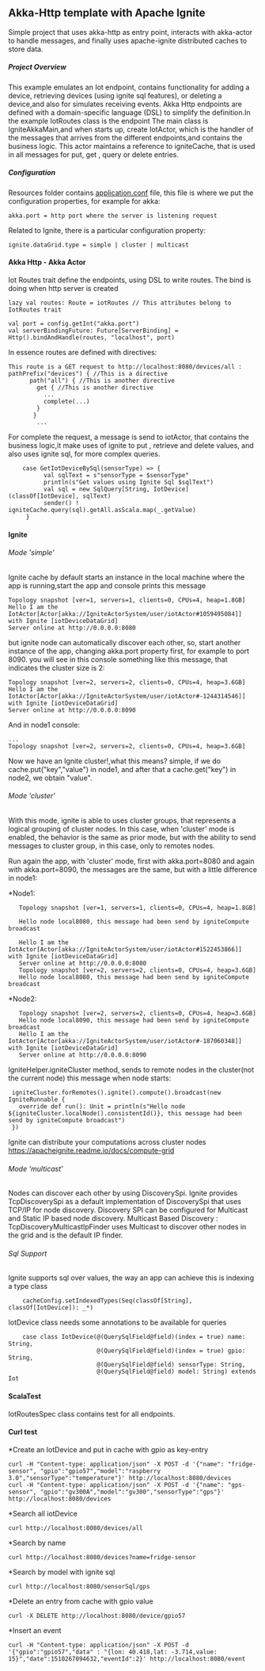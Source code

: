## Akka-Http template with Apache Ignite

Simple project that uses akka-http as entry point, interacts with akka-actor to handle messages, and finally uses apache-ignite distributed caches to store data.

##### Project Overview

This example emulates an Iot endpoint, contains functionality for adding a device, retrieving devices (using ignite sql features), or deleting a device,and also for simulates receiving events. 
Akka Http endpoints are defined with a domain-specific language (DSL) to simplify the definition.In the example IotRoutes class is the endpoint
The main class is IgniteAkkaMain,and when starts up, create IotActor, which is the handler of the messages that arrives from the different
endpoints,and contains the business logic. This actor maintains a reference to igniteCache, that is used in all messages for put, get , query or delete entries. 

##### Configuration
Resources folder contains <u>application.conf</u> file, this file is where we put the configuration properties, for example for akka: 
   
    akka.port = http port where the server is listening request
   
Related to Ignite, there is a particular configuration property:

    ignite.dataGrid.type = simple | cluster | multicast   

#### Akka Http - Akka Actor
Iot Routes trait define the endpoints, using DSL to write routes. The bind is doing when http server is created

   
    lazy val routes: Route = iotRoutes // This attributes belong to IotRoutes trait
    
    val port = config.getInt("akka.port")
    val serverBindingFuture: Future[ServerBinding] = Http().bindAndHandle(routes, "localhost", port) 


In essence routes are defined with directives:

    This route is a GET request to http://localhost:8080/devices/all :   
    pathPrefix("devices") { //This is a directive
          path("all") { //This is another directive
            get { //This is another directive
              ...
              complete(...) 
            }
           }
            ...
            
For complete the request, a message is send to iotActor, that contains the business logic,it make uses of ignite to put , retrieve and delete values, and also uses ignite sql, for more complex queries.


        case GetIotDeviceBySql(sensorType) => {
              val sqlText = s"sensorType = $sensorType"
              println(s"Get values using Ignite Sql $sqlText")
              val sql = new SqlQuery[String, IotDevice](classOf[IotDevice], sqlText)
              sender() ! igniteCache.query(sql).getAll.asScala.map(_.getValue)
         }
                         
#### Ignite
###### Mode 'simple'    

Ignite cache by default starts an instance in the local machine where the app is running,start the app and console prints this message
 
    Topology snapshot [ver=1, servers=1, clients=0, CPUs=4, heap=1.8GB]
    Hello I am the IotActor[Actor[akka://IgniteActorSystem/user/iotActor#1059495084]] with Ignite [iotDeviceDataGrid]
    Server online at http://0.0.0.0:8080
    
 but ignite node can automatically discover each other, so, start another instance of the app, changing akka.port property first, for example to port 8090. you will see in this console something like this message, that indicates the cluster size is 2: 

    Topology snapshot [ver=2, servers=2, clients=0, CPUs=4, heap=3.6GB]
    Hello I am the IotActor[Actor[akka://IgniteActorSystem/user/iotActor#-1244314546]] with Ignite [iotDeviceDataGrid]
    Server online at http://0.0.0.0:8090
    
And in node1 console:

    ...
    Topology snapshot [ver=2, servers=2, clients=0, CPUs=4, heap=3.6GB]
       
 Now we have an Ignite cluster!,what this means? simple, if we do cache.put("key","value") in node1, and after that a cache.get("key") in node2, we obtain "value".
 
###### Mode 'cluster'
With this mode, ignite is able to uses cluster groups, that represents a logical grouping of cluster nodes. In this case, when 'cluster' mode is enabled, the behavior is the same as prior mode, but with the ability to send messages to cluster group, in this case, only to remotes nodes.

Run again the app, with 'cluster' mode, first with akka.port=8080 and again with akka.port=8090, the messages are the same, but with a little difference in node1:

*Node1:    
       
       Topology snapshot [ver=1, servers=1, clients=0, CPUs=4, heap=1.8GB]
       
       Hello node local8080, this message had been send by igniteCompute broadcast
          
       Hello I am the IotActor[Actor[akka://IgniteActorSystem/user/iotActor#1522453866]] with Ignite [iotDeviceDataGrid]
       Server online at http://0.0.0.0:8080
       Topology snapshot [ver=2, servers=2, clients=0, CPUs=4, heap=3.6GB]
       Hello node local8080, this message had been send by igniteCompute broadcast  
       
*Node2:

       Topology snapshot [ver=2, servers=2, clients=0, CPUs=4, heap=3.6GB]
       Hello node local8090, this message had been send by igniteCompute broadcast
       Hello I am the IotActor[Actor[akka://IgniteActorSystem/user/iotActor#-187060348]] with Ignite [iotDeviceDataGrid]
       Server online at http://0.0.0.0:8090            
         
IgniteHelper.igniteCluster method, sends to remote nodes in the cluster(not the current node) this message when node starts:
 
     igniteCluster.forRemotes().ignite().compute().broadcast(new IgniteRunnable {
       override def run(): Unit = println(s"Hello node ${igniteCluster.localNode().consistentId()}, this message had been send by igniteCompute broadcast")
     })        

Ignite can distribute your computations across cluster nodes
 <a>https://apacheignite.readme.io/docs/compute-grid
 
 ###### Mode 'multicast'
 
 Nodes can discover each other by using DiscoverySpi. Ignite provides TcpDiscoverySpi as a default implementation of DiscoverySpi that uses TCP/IP for node discovery. Discovery SPI can be configured for Multicast and Static IP based node discovery.
 Multicast Based Discovery : TcpDiscoveryMulticastIpFinder uses Multicast to discover other nodes in the grid and is the default IP finder.

###### Sql Support

Ignite supports sql over values, the way an app can achieve this is indexing a type class
        
        cacheConfig.setIndexedTypes(Seq(classOf[String], classOf[IotDevice]): _*) 

IotDevice class needs some annotations to be available for queries

        case class IotDevice(@(QuerySqlField@field)(index = true) name: String,
                             @(QuerySqlField@field)(index = true) gpio: String,
                             @(QuerySqlField@field) sensorType: String,
                             @(QuerySqlField@field) model: String) extends Iot


#### ScalaTest

IotRoutesSpec class contains test for all endpoints.                                                          
         
#### Curl test

*Create an IotDevice and put in cache with gpio as key-entry

    curl -H "Content-type: application/json" -X POST -d '{"name": "fridge-sensor", "gpio":"gpio57","model":"raspberry 3.0","sensorType":"temperature"}' http://localhost:8080/devices
    curl -H "Content-type: application/json" -X POST -d '{"name": "gps-sensor", "gpio":"gv300A","model":"gv300","sensorType":"gps"}' http://localhost:8080/devices
    
*Search all iotDevice

    curl http://localhost:8080/devices/all
    
*Search by name

    curl http://localhost:8080/devices?name=fridge-sensor
    
*Search by model with ignite sql

    curl http://localhost:8080/sensorSql/gps
    
*Delete an entry from cache with gpio value

    curl -X DELETE http://localhost:8080/device/gpio57
    
*Insert an event

    curl -H "Content-type: application/json" -X POST -d '{"gpio":"gpio57","data" : "{lon: 40.418,lat: -3.714,value: 15}","date":1510267094632,"eventId":2}' http://localhost:8080/event
